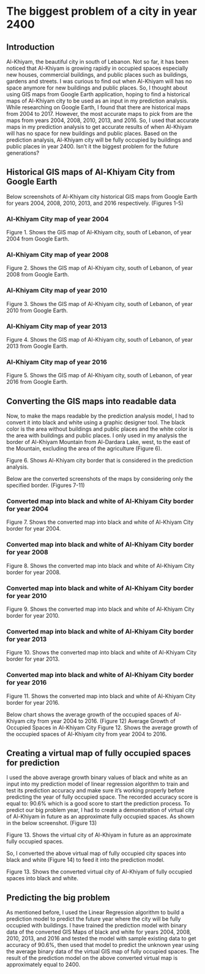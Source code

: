 # The biggest problem of a city in year 2400

## Introduction

Al-Khiyam, the beautiful city in south of Lebanon. Not so far, it has been noticed that Al-Khiyam is growing rapidly in occupied spaces especially new houses, commercial buildings, and public places such as buildings, gardens and streets. I was curious to find out when Al-Khiyam will has no space anymore for new buildings and public places. So, I thought about using GIS maps from Google Earth application, hoping to find a historical maps of Al-Khiyam city to be used as an input in my prediction analysis. While researching on Google Earth, I found that there are historical maps from 2004 to 2017. However, the most accurate maps to pick from are the maps from years 2004, 2008, 2010, 2013, and 2016. So, I used that accurate maps in my prediction analysis to get accurate results of when Al-Khiyam will has no space for new buildings and public places. Based on the prediction analysis, Al-Khiyam city will be fully occupied by buildings and public places in year 2400. Isn’t it the biggest problem for the future generations?

## Historical GIS maps of Al-Khiyam City from Google Earth

Below screenshots of Al-Khiyam city historical GIS maps from Google Earth for years 2004, 2008, 2010, 2013, and 2016 respectively. (Figures 1-5)

### Al-Khiyam City map of year 2004
 
Figure 1. Shows the GIS map of Al-Khiyam city, south of Lebanon, of year 2004 from Google Earth.

### Al-Khiyam City map of year 2008
 
Figure 2. Shows the GIS map of Al-Khiyam city, south of Lebanon, of year 2008 from Google Earth.

### Al-Khiyam City map of year 2010
 
Figure 3. Shows the GIS map of Al-Khiyam city, south of Lebanon, of year 2010 from Google Earth.

### Al-Khiyam City map of year 2013
 
Figure 4. Shows the GIS map of Al-Khiyam city, south of Lebanon, of year 2013 from Google Earth.

### Al-Khiyam City map of year 2016
 
Figure 5. Shows the GIS map of Al-Khiyam city, south of Lebanon, of year 2016 from Google Earth.

## Converting the GIS maps into readable data

Now, to make the maps readable by the prediction analysis model, I had to convert it into black and white using a graphic designer tool. The black color is the area without buildings and public places and the white color is the area with buildings and public places. I only used in my analysis the border of Al-Khiyam Mountain from Al-Dardara Lake, west, to the east of the Mountain, excluding the area of the agriculture (Figure 6). 
 
Figure 6. Shows Al-Khiyam city border that is considered in the prediction analysis.

Below are the converted screenshots of the maps by considering only the specified border. (Figures 7-11)

### Converted map into black and white of Al-Khiyam City border for year 2004
 
Figure 7. Shows the converted map into black and white of Al-Khiyam City border for year 2004.

### Converted map into black and white of Al-Khiyam City border for year 2008
 
Figure 8. Shows the converted map into black and white of Al-Khiyam City border for year 2008.

### Converted map into black and white of Al-Khiyam City border for year 2010
 
Figure 9. Shows the converted map into black and white of Al-Khiyam City border for year 2010.

### Converted map into black and white of Al-Khiyam City border for year 2013
 
Figure 10. Shows the converted map into black and white of Al-Khiyam City border for year 2013.

### Converted map into black and white of Al-Khiyam City border for year 2016
 
Figure 11. Shows the converted map into black and white of Al-Khiyam City border for year 2016.

Below chart shows the average growth of the occupied spaces of Al-Khiyam city from year 2004 to 2016. (Figure 12)
Average Growth of Occupied Spaces in Al-Khiyam City
Figure 12. Shows the average growth of the occupied spaces of Al-Khiyam city from year 2004 to 2016.

## Creating a virtual map of fully occupied spaces for prediction

I used the above average growth binary values of black and white as an input into my prediction model of linear regression algorithm to train and test its prediction accuracy and make sure it’s working properly before predicting the year of fully occupied space. The recorded accuracy score is equal to: 90.6% which is a good score to start the prediction process.
To predict our big problem year, I had to create a demonstration of virtual city of Al-Khiyam in future as an approximate fully occupied spaces. As shown in the below screenshot. (Figure 13)
 
Figure 13. Shows the virtual city of Al-Khiyam in future as an approximate fully occupied spaces.

So, I converted the above virtual map of fully occupied city spaces into black and white (Figure 14) to feed it into the prediction model.
 
Figure 13. Shows the converted virtual city of Al-Khiyam of fully occupied spaces into black and white.

## Predicting the big problem

As mentioned before, I used the Linear Regression algorithm to build a prediction model to predict the future year where the city will be fully occupied with buildings.
I have trained the prediction model with binary data of the converted GIS Maps of black and white for years 2004, 2008, 2010, 2013, and 2016 and tested the model with sample existing data to get accuracy of 90.6%, then used that model to predict the unknown year using the average binary data of the virtual GIS map of fully occupied spaces.
The result of the prediction model on the above converted virtual map is approximately equal to 2400.





